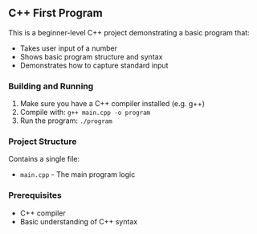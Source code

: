 ## C++ First Program

This is a beginner-level C++ project demonstrating a basic program that:

- Takes user input of a number
- Shows basic program structure and syntax
- Demonstrates how to capture standard input

### Building and Running

1. Make sure you have a C++ compiler installed (e.g. g++)
2. Compile with: `g++ main.cpp -o program`
3. Run the program: `./program`

### Project Structure

Contains a single file:
- `main.cpp` - The main program logic

### Prerequisites

- C++ compiler
- Basic understanding of C++ syntax
